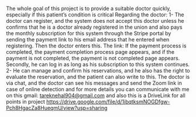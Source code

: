 The whole goal of this project is to provide a suitable doctor quickly, especially if this patient’s condition is critical
 Regarding the doctor: 1- The doctor can register, and the system does not accept this doctor unless 
 he confirms that he is a doctor already registered in the union and also pays the monthly subscription for this system through
 the Stripe portal by sending the payment link to his email address that he entered when registering. Then the doctor enters this. 
 The link: If the payment process is completed, the payment completion process page appears, and if the payment is not completed, the payment is not completed page appears.
 Secondly, he can log in as long as his subscription to this system continues. 2- He can manage and confirm his reservations, and he also has the right to evaluate the reservation, 
 and the patient can also write to this. The doctor is via chat, and the doctor can see his messages and send the Zoom link in case of online detection
 and for more details you can communicate with me on this gmail: tareknehal904@gmail.com and also this is a DriveLink for all points in project https://drive.google.com/file/d/1ibqtksmNOGDfgw-Pch8HgacZa8HueqmU/view?usp=sharing
